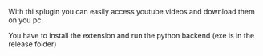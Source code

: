 With thi splugin you can easily access youtube videos and download them on you pc.

You have to install the extension and run the python backend (exe is in the release folder)
